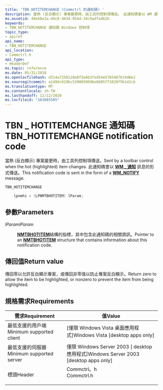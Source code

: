 ```yaml
---
title: 'TBN_HOTITEMCHANGE (Commctrl 的通知碼) '
description: 當熱 (反白顯示) 專案變更時，由工具列控制項傳送。 此通知碼會以 WM 通知訊息的形式傳送 \_ 。
ms.assetid: 49e68e2a-d9c0-463d-954d-34c9adfad62b
keywords:
- TBN_HOTITEMCHANGE 通知碼 Windows 控制項
topic_type:
- apiref
api_name:
- TBN_HOTITEMCHANGE
api_location:
- Commctrl.h
api_type:
- HeaderDef
ms.topic: reference
ms.date: 05/31/2018
ms.openlocfilehash: d314a7250128a0f3e6b3fed54e5765487619d8e2
ms.sourcegitcommit: a1494c819bc5200050696e66057f1020f5b142cb
ms.translationtype: MT
ms.contentlocale: zh-TW
ms.lasthandoff: 12/12/2020
ms.locfileid: "103685505"
---
```

# <a name="tbn_hotitemchange-notification-code"></a><span data-ttu-id="cf3cc-105">TBN \_ HOTITEMCHANGE 通知碼</span><span class="sxs-lookup"><span data-stu-id="cf3cc-105">TBN\_HOTITEMCHANGE notification code</span></span>

<span data-ttu-id="cf3cc-106">當熱 (反白顯示) 專案變更時，由工具列控制項傳送。</span><span class="sxs-lookup"><span data-stu-id="cf3cc-106">Sent by a toolbar control when the hot (highlighted) item changes.</span></span> <span data-ttu-id="cf3cc-107">此通知碼會以 [**WM \_ 通知**](wm-notify.md) 訊息的形式傳送。</span><span class="sxs-lookup"><span data-stu-id="cf3cc-107">This notification code is sent in the form of a [**WM\_NOTIFY**](wm-notify.md) message.</span></span>


```C++
TBN_HOTITEMCHANGE

    lpnmhi = (LPNMTBHOTITEM) lParam;
```



## <a name="parameters"></a><span data-ttu-id="cf3cc-108">參數</span><span class="sxs-lookup"><span data-stu-id="cf3cc-108">Parameters</span></span>

<dl> <dt>

<span data-ttu-id="cf3cc-109">*lParam*</span><span class="sxs-lookup"><span data-stu-id="cf3cc-109">*lParam*</span></span> 
</dt> <dd>

<span data-ttu-id="cf3cc-110">[**NMTBHOTITEM**](/windows/win32/api/commctrl/ns-commctrl-nmtbhotitem)結構的指標，其中包含此通知碼的相關資訊。</span><span class="sxs-lookup"><span data-stu-id="cf3cc-110">Pointer to an [**NMTBHOTITEM**](/windows/win32/api/commctrl/ns-commctrl-nmtbhotitem) structure that contains information about this notification code.</span></span>

</dd> </dl>

## <a name="return-value"></a><span data-ttu-id="cf3cc-111">傳回值</span><span class="sxs-lookup"><span data-stu-id="cf3cc-111">Return value</span></span>

<span data-ttu-id="cf3cc-112">傳回零以允許反白顯示專案，或傳回非零值以防止專案反白顯示。</span><span class="sxs-lookup"><span data-stu-id="cf3cc-112">Return zero to allow the item to be highlighted, or nonzero to prevent the item from being highlighted.</span></span>

## <a name="requirements"></a><span data-ttu-id="cf3cc-113">規格需求</span><span class="sxs-lookup"><span data-stu-id="cf3cc-113">Requirements</span></span>



| <span data-ttu-id="cf3cc-114">需求</span><span class="sxs-lookup"><span data-stu-id="cf3cc-114">Requirement</span></span> | <span data-ttu-id="cf3cc-115">值</span><span class="sxs-lookup"><span data-stu-id="cf3cc-115">Value</span></span> |
|-------------------------------------|---------------------------------------------------------------------------------------|
| <span data-ttu-id="cf3cc-116">最低支援的用戶端</span><span class="sxs-lookup"><span data-stu-id="cf3cc-116">Minimum supported client</span></span><br/> | <span data-ttu-id="cf3cc-117">\[僅限 Windows Vista 桌面應用程式\]</span><span class="sxs-lookup"><span data-stu-id="cf3cc-117">Windows Vista \[desktop apps only\]</span></span><br/>                                        |
| <span data-ttu-id="cf3cc-118">最低支援的伺服器</span><span class="sxs-lookup"><span data-stu-id="cf3cc-118">Minimum supported server</span></span><br/> | <span data-ttu-id="cf3cc-119">僅限 Windows Server 2003 \[ desktop 應用程式\]</span><span class="sxs-lookup"><span data-stu-id="cf3cc-119">Windows Server 2003 \[desktop apps only\]</span></span><br/>                                  |
| <span data-ttu-id="cf3cc-120">標頭</span><span class="sxs-lookup"><span data-stu-id="cf3cc-120">Header</span></span><br/>                   | <dl> <span data-ttu-id="cf3cc-121"><dt>Commctrl。h</dt></span><span class="sxs-lookup"><span data-stu-id="cf3cc-121"><dt>Commctrl.h</dt></span></span> </dl> |



 

 





